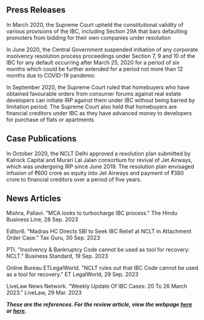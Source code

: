 ## Press Releases

In March 2020, the Supreme Court upheld the constitutional validity of various provisions of the IBC, including Section 29A that bars defaulting promoters from bidding for their own companies under resolution

In June 2020, the Central Government suspended initiation of any corporate insolvency resolution process proceedings under Section 7, 9 and 10 of the IBC for any default occurring after March 25, 2020 for a period of six months which could be further extended for a period not more than 12 months due to COVID-19 pandemic

In September 2020, the Supreme Court ruled that homebuyers who have obtained favourable orders from consumer forums against real estate developers can initiate IRP against them under IBC without being barred by limitation period. The Supreme Court also held that homebuyers are financial creditors under IBC as they have advanced money to developers for purchase of flats or apartments 

## Case Publications 

In October 2020, the NCLT Delhi approved a resolution plan submitted by Kalrock Capital and Murari Lal Jalan consortium for revival of Jet Airways, which was undergoing IRP since June 2019. The resolution plan envisaged infusion of ₹600 crore as equity into Jet Airways and payment of ₹380 crore to financial creditors over a period of five years.

## News Articles

Mishra, Pallavi. "MCA looks to turbocharge IBC process." The Hindu Business Line, 28 Sep. 2023

Editor6. "Madras HC Directs SBI to Seek IBC Relief at NCLT in Attachment Order Case." Tax Guru, 30 Sep. 2023

PTI. "Insolvency & Bankruptcy Code cannot be used as tool for recovery: NCLT." Business Standard, 19 Sep. 2023

Online Bureau ETLegalWorld. "NCLT rules out that IBC Code cannot be used as a tool for recovery." ET LegalWorld, 29 Sep. 2023

LiveLaw News Network. "Weekly Update Of IBC Cases: 20 To 26 March 2023." LiveLaw, 29 Mar. 2023

***These are the references. For the review article, view the webpage [here](https://mintstreettodalalstreet.blogspot.com/2023/10/corporate-insolvency0resolution-in-india.html) or [here](https://www.linkedin.com/pulse/corporate-insolvency-resolution-india-dhanya-menon).***

